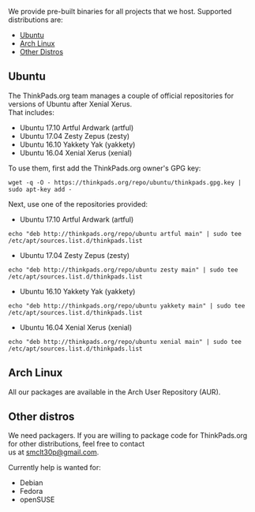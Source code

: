 We provide pre-built binaries for all projects that we host. Supported distributions are:     

- [Ubuntu](#ubuntu)
- [Arch Linux](#archlinux)
- [Other Distros](#otherdistros)

## Ubuntu

The ThinkPads.org team manages a couple of official repositories for versions of Ubuntu after Xenial Xerus.     
That includes:

* Ubuntu 17.10 Artful Ardwark (artful)
* Ubuntu 17.04 Zesty Zepus (zesty)
* Ubuntu 16.10 Yakkety Yak (yakkety)
* Ubuntu 16.04 Xenial Xerus (xenial)

To use them, first add the ThinkPads.org owner's GPG key:    


`wget -q -O - https://thinkpads.org/repo/ubuntu/thinkpads.gpg.key | sudo apt-key add - `   
   
Next, use one of the repositories provided:

* Ubuntu 17.10 Artful Ardwark (artful)    

`echo "deb http://thinkpads.org/repo/ubuntu artful main" | sudo tee /etc/apt/sources.list.d/thinkpads.list`    

* Ubuntu 17.04 Zesty Zepus (zesty)    

`echo "deb http://thinkpads.org/repo/ubuntu zesty main" | sudo tee /etc/apt/sources.list.d/thinkpads.list`    

* Ubuntu 16.10 Yakkety Yak (yakkety)    

`echo "deb http://thinkpads.org/repo/ubuntu yakkety main" | sudo tee /etc/apt/sources.list.d/thinkpads.list`    

* Ubuntu 16.04 Xenial Xerus (xenial)    

`echo "deb http://thinkpads.org/repo/ubuntu xenial main" | sudo tee /etc/apt/sources.list.d/thinkpads.list`    

## Arch Linux

All our packages are available in the Arch User Repository (AUR).    


## Other distros

We need packagers. If you are willing to package code for ThinkPads.org for other distributions, feel free to contact    
us at <smclt30p@gmail.com>.

Currently help is wanted for:

* Debian    
* Fedora    
* openSUSE    
